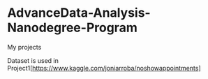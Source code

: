 # AdvanceData-Analysis-Nanodegree-Program
My projects
 
Dataset is used in Project1[https://www.kaggle.com/joniarroba/noshowappointments]
